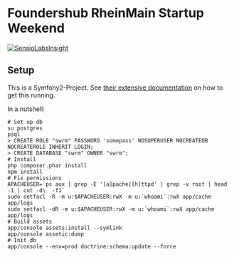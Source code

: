 # Foundershub RheinMain Startup Weekend

[![SensioLabsInsight](https://insight.sensiolabs.com/projects/e2a6c40c-a8b7-45d3-8677-0670597a4fb6/big.png)](https://insight.sensiolabs.com/projects/e2a6c40c-a8b7-45d3-8677-0670597a4fb6)

## Setup

This is a Symfony2-Project. See [their extensive documentation](http://symfony.com/doc/2.3/book/installation.html) on how to get this running.

In a nutshell:

    # Set up db
    su postgres
    psql
    > CREATE ROLE "swrm" PASSWORD 'somepass' NOSUPERUSER NOCREATEDB NOCREATEROLE INHERIT LOGIN;
    > CREATE DATABASE "swrm" OWNER "swrm";
    # Install
    php composer.phar install
    npm install
    # Fix permissions
    APACHEUSER=`ps aux | grep -E '[a]pache|[h]ttpd' | grep -v root | head -1 | cut -d\  -f1`
    sudo setfacl -R -m u:$APACHEUSER:rwX -m u:`whoami`:rwX app/cache app/logs
    sudo setfacl -dR -m u:$APACHEUSER:rwX -m u:`whoami`:rwX app/cache app/logs
    # Build assets
    app/console assets:install --symlink
    app/console assetic:dump
    # Init db
    app/console --env=prod doctrine:schema:update --force

